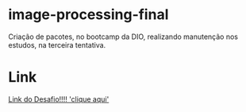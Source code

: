 # image-processing-final
Criação de pacotes, no bootcamp da DIO, realizando manutenção nos estudos, na terceira tentativa.

# Link
[Link do Desafio!!!! 'clique aqui'](https://web.dio.me/project/descomplicando-a-criacao-de-pacotes-de-processamento-de-imagens-em-python/learning/3d3925ad-7a05-4068-9cf9-7f3f7b18e99f?back=/track/cognizant-cloud-data-engineer-2&tab=undefined&moduleId=undefined)
